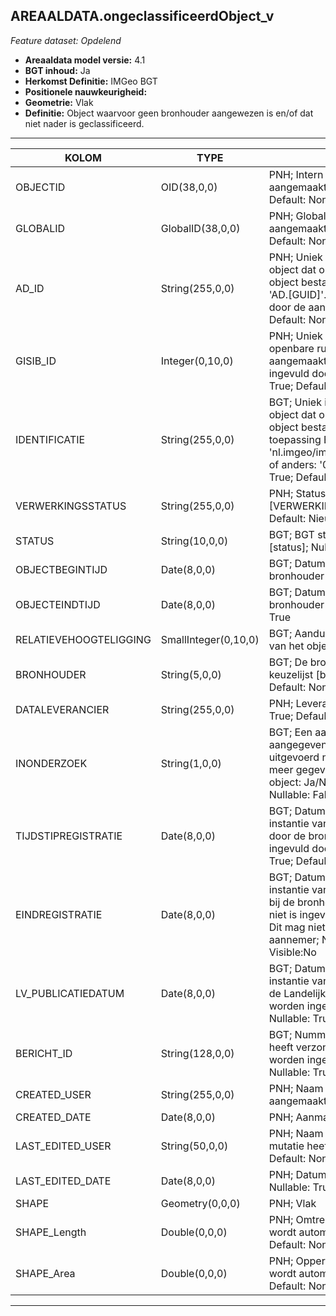 ## AREAALDATA.ongeclassificeerdObject_v

*Feature dataset: Opdelend*


* __Areaaldata model versie:__ 4.1
* __BGT inhoud:__ Ja
* __Herkomst Definitie:__ IMGeo BGT
* __Positionele nauwkeurigheid:__ 
* __Geometrie:__ Vlak
* __Definitie:__ Object waarvoor geen bronhouder aangewezen is en/of dat niet nader is geclassificeerd.


***

|KOLOM                               |TYPE            	         |DEFINITIE|
|------                            	 |----          	         |-----    |
|OBJECTID                            |OID(38,0,0)                |PNH; Intern ArcGIS Identificatienummer, aangemaakt door ArcGIS; Nullable: False; Default: None|
|GLOBALID                            |GlobalID(38,0,0)           |PNH; Global Unique Identifier,  aangemaakt door ArcGIS; Nullable: False; Default: None|
|AD_ID                               |String(255,0,0)            |PNH; Uniek identificatienummer voor het object dat onveranderlijk is zolang het object bestaat in Areaaldata: in format 'AD.[GUID]'. Dit moet worden ingevuld door de aannemer; Nullable: False; Default: None|
|GISIB_ID                            |Integer(0,10,0)            |PNH; Uniek Identificatienummer beheer openbare ruimte (GISIB), wordt aangemaakt in GISIB en mag niet worden ingevuld door de aannemer; Nullable: True; Default: None|
|IDENTIFICATIE                       |String(255,0,0)            |BGT; Uniek identificatienummer voor het object dat onveranderlijk is zolang het object bestaat: bevat indien van toepassing BGT/IMKL ID in format 'nl.imgeo/imkl.bronhouderscode.LokaalID' of anders: '00000'.LokaalID; Nullable: True; Default: None|
|VERWERKINGSSTATUS                   |String(255,0,0)            |PNH; Status van de gegevens; keuzelijst [VERWERKINGSSTATUS]; Nullable: False; Default: Nieuw|
|STATUS                              |String(10,0,0)             |BGT; BGT status van het object; keuzelijst [status]; Nullable: False; Default: bestaand|
|OBJECTBEGINTIJD                     |Date(8,0,0)                |BGT; Datum waarop het object bij de bronhouder is ontstaan; Nullable: False|
|OBJECTEINDTIJD                      |Date(8,0,0)                |BGT; Datum waarop het object bij de bronhouder niet meer geldig is; Nullable: True|
|RELATIEVEHOOGTELIGGING              |SmallInteger(0,10,0)       |BGT; Aanduiding voor de relatieve hoogte van het object; Nullable: False; Default: 0|
|BRONHOUDER                          |String(5,0,0)              |BGT; De bronhoudercode van het object; keuzelijst [bronhouder]; Nullable: False; Default: None|
|DATALEVERANCIER                     |String(255,0,0)            |PNH; Leverancier van de data; Nullable: True; Default: None|
|INONDERZOEK                         |String(1,0,0)              |BGT; Een aanduiding waarmee wordt aangegeven dat een onderzoek wordt uitgevoerd naar de juistheid van een of meer gegevens van het betreffende object: Ja/Nee; keuzelijst [jaNee]; Nullable: False; Default: N; Visible:No|
|TIJDSTIPREGISTRATIE                 |Date(8,0,0)                |BGT; Datum en tijdstip waarop deze instantie van het object is opgenomen door de bronhouder. Dit mag niet worden ingevuld door de aannemer; Nullable: True; Default: None; Visible:No|
|EINDREGISTRATIE                     |Date(8,0,0)                |BGT; Datum en tijdstip waarop deze instantie van het object niet meer geldig is bij de bronhouder. Wanneer deze waarde niet is ingevuld is de instantie nog geldig. Dit mag niet worden ingevuld door de aannemer; Nullable: True; Default: None; Visible:No|
|LV_PUBLICATIEDATUM                  |Date(8,0,0)                |BGT; Datum en tijdstip waarop deze instantie van het object is opgenomen in de Landelijke Voorziening. Dit mag niet worden ingevuld door de aannemer; Nullable: True; Default: None; Visible:No|
|BERICHT_ID                          |String(128,0,0)            |BGT; Nummer van het bericht dat PNH heeft verzonden naar LV. Dit mag niet worden ingevuld door de aannemer. Nullable: True; Default: None; Visible:No|
|CREATED_USER                        |String(255,0,0)            |PNH; Naam van gebruiker die de rij heeft aangemaakt; Nullable: True; Default: None|
|CREATED_DATE                        |Date(8,0,0)                |PNH; Aanmaakdatum; Nullable: True|
|LAST_EDITED_USER                    |String(50,0,0)             |PNH; Naam van gebruiker die de laatste mutatie heeft doorgevoerd; Nullable: True; Default: None|
|LAST_EDITED_DATE                    |Date(8,0,0)                |PNH; Datum van de laatste mutatie; Nullable: True|
|SHAPE                               |Geometry(0,0,0)            |PNH; Vlak|
|SHAPE_Length                        |Double(0,0,0)              |PNH; Omtrek in meters, 5 decimalen. Dit wordt automatisch gevuld; Nullable: False; Default: None|
|SHAPE_Area                          |Double(0,0,0)              |PNH; Oppervlakte in m2, 5 decimalen. Dit wordt automatisch gevuld; Nullable: False; Default: None|


***
